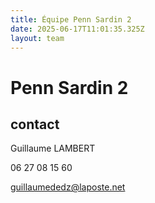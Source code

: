 ```yaml
---
title: Équipe Penn Sardin 2
date: 2025-06-17T11:01:35.325Z
layout: team
---
```


# Penn Sardin 2



## contact 

Guillaume LAMBERT

06 27 08 15 60

guillaumededz@laposte.net

